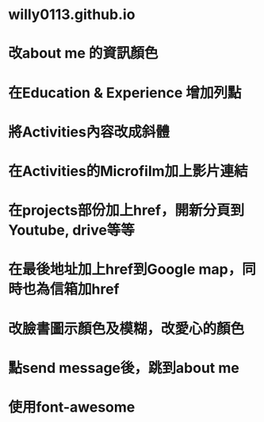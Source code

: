 # willy0113.github.io

# 改about me 的資訊顏色

# 在Education & Experience 增加列點

# 將Activities內容改成斜體

# 在Activities的Microfilm加上影片連結

# 在projects部份加上href，開新分頁到Youtube, drive等等

# 在最後地址加上href到Google map，同時也為信箱加href

# 改臉書圖示顏色及模糊，改愛心的顏色

# 點send message後，跳到about me

# 使用font-awesome
